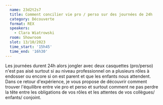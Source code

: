 ```yaml
---
  name: 23d2t2s7
  title: Comment concilier vie pro / perso sur des journées de 24h
  category: Découverte
  format: REX
  speakers: 
    - Clara Wiatrowski
  room: Showroom
  slot: 13/10/2023
  time_start: '15h45'
  time_end: '16h30'
---
```

Les journées durent 24h alors jongler avec deux casquettes (pro/perso) n'est pas aisé surtout si au niveau professionnel on a plusieurs rôles à endosser ou encore si on est parent et que les enfants nous attendent.  
Dans ce retour d'expérience, je vous propose de découvrir comment trouver l'équilibre entre vie pro et perso et surtout comment ne pas perdre la tête entre les obligations de vos rôles et les attentes de vos collègues/ enfants/ conjoint. 
